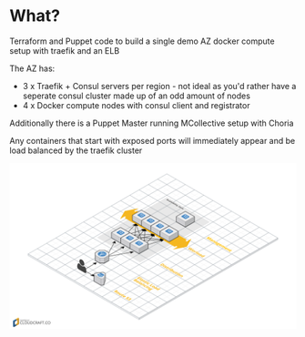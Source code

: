 What?
=====

Terraform and Puppet code to build a single demo AZ docker compute setup with
traefik and an ELB

The AZ has:

  * 3 x Traefik + Consul servers per region - not ideal as you'd rather have
    a seperate consul cluster made up of an odd amount of nodes
  * 4 x Docker compute nodes with consul client and registrator

Additionally there is a Puppet Master running MCollective setup with Choria

Any containers that start with exposed ports will immediately appear and be
load balanced by the traefik cluster

![AWS Network Architecture](aws.png)
